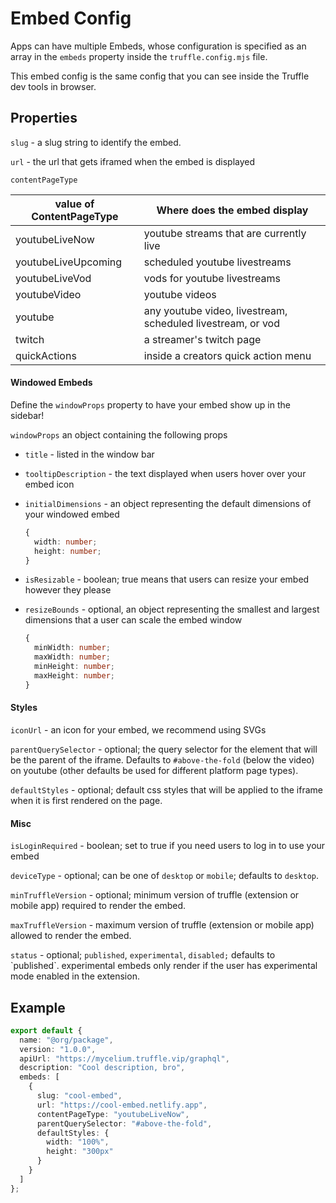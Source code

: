 # Embed Config

Apps can have multiple Embeds, whose configuration is specified as an array in the `embeds` property inside the `truffle.config.mjs` file.

This embed config is the same config that you can see inside the Truffle dev tools in browser.

## Properties

`slug` - a slug string to identify the embed.

`url` - the url that gets iframed when the embed is displayed

`contentPageType`&#x20;



| value of ContentPageType | Where does the embed display                                |
| ------------------------ | ----------------------------------------------------------- |
| youtubeLiveNow           | youtube streams that are currently live                     |
| youtubeLiveUpcoming      | scheduled youtube livestreams                               |
| youtubeLiveVod           | vods for youtube livestreams                                |
| youtubeVideo             | youtube videos                                              |
| youtube                  | any youtube video, livestream, scheduled livestream, or vod |
| twitch                   | a streamer's twitch page                                    |
| quickActions             | inside a creators quick action menu                         |

#### Windowed Embeds

Define the `windowProps` property to have your embed show up in the sidebar!

`windowProps`  an object containing the following props

* `title` - listed in the window bar
* `tooltipDescription` - the text displayed when users hover over your embed icon
*   `initialDimensions` - an object representing the default dimensions of your windowed embed

    ```typescript
    {
      width: number;
      height: number;
    }
    ```
* `isResizable` - boolean; true means that users can resize your embed however they please
*   `resizeBounds` - optional, an object representing the smallest and largest dimensions that a user can scale the embed window

    ```typescript
    {
      minWidth: number; 
      maxWidth: number; 
      minHeight: number;
      maxHeight: number;
    }
    ```

#### Styles

`iconUrl` - an icon for your embed, we recommend using SVGs

`parentQuerySelector` - optional; the query selector for the element that will be the parent of the iframe. Defaults to `#above-the-fold` (below the video) on youtube (other defaults be used for different platform page types).

`defaultStyles` - optional; default css styles that will be applied to the iframe when it is first rendered on the page.

#### Misc

`isLoginRequired` - boolean; set to true if you need users to log in to use your embed

`deviceType` - optional; can be one of `desktop` or `mobile`; defaults to `desktop`.

`minTruffleVersion` - optional; minimum version of truffle (extension or mobile app) required to render the embed.

`maxTruffleVersion` - maximum version of truffle (extension or mobile app) allowed to render the embed.

`status` - optional; `published`, `experimental`, `disabled;` defaults to \`published\`. experimental embeds only render if the user has experimental mode enabled in the extension.

## Example

```typescript
export default {
  name: "@org/package",
  version: "1.0.0",
  apiUrl: "https://mycelium.truffle.vip/graphql",
  description: "Cool description, bro",
  embeds: [
    {
      slug: "cool-embed",
      url: "https://cool-embed.netlify.app",
      contentPageType: "youtubeLiveNow",
      parentQuerySelector: "#above-the-fold",
      defaultStyles: {
        width: "100%",
        height: "300px"
      }
    }
  ]
};
```

